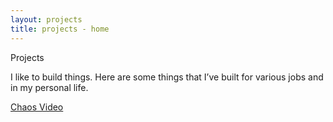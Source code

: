 ```yaml
---
layout: projects
title: projects - home
---
```


Projects

I like to build things. Here are some things that I’ve built for various jobs and in my personal life.

[Chaos Video](chaos-video.html)